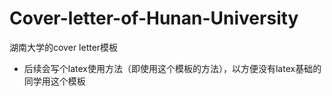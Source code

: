 # Cover-letter-of-Hunan-University
湖南大学的cover letter模板

- 后续会写个latex使用方法（即使用这个模板的方法），以方便没有latex基础的同学用这个模板
